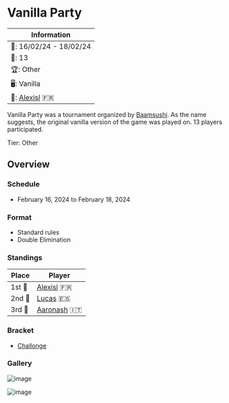 # Vanilla Party

|Information|
|-|
|:calendar:: 16/02/24 - 18/02/24|
|:busts_in_silhouette:: 13|
|:trophy:: Other|
|:desktop_computer:: Vanilla|
|:1st_place_medal:: [Alexisl](../../players/french/alexisl.md) :fr:|

Vanilla Party was a tournament organized by [Baamsushi](../../players/indonesian/baamsushi.md). As the name suggests, the original vanilla version of the game was played on.
13 players participated.

Tier: Other

## Overview

### Schedule
- February 16, 2024 to February 18, 2024

### Format
- Standard rules
- Double Elimination

### Standings

|Place|Player|
|-|-|
|1st :1st_place_medal:|[Alexisl](../../players/french/alexisl.md) :fr:|
|2nd :2nd_place_medal:|[Lucas](../../players/spanish/lucas.md) :es:|
|3rd :3rd_place_medal:|[Aaronash](../../players/italian/aaronash.md) :it:|

### Bracket
- [Challonge](https://challonge.com/vanillaparty)

### Gallery

![image](https://github.com/inabikarilibrary/inalib/assets/110833255/0afb4a8f-9c1c-4b96-8635-6f204659e1db)

![image](https://github.com/inabikarilibrary/inalib/assets/110833255/d9f7c2d5-0934-4ae4-8988-b099ba983f1e)

